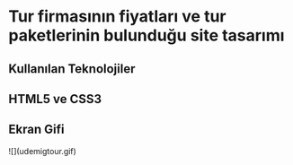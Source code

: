 <h1>Tur firmasının fiyatları ve  tur paketlerinin bulunduğu site tasarımı</h1>

<h2>Kullanılan Teknolojiler<h2>
HTML5 ve CSS3

<h2>Ekran Gifi</h2>
![](udemigtour.gif)

